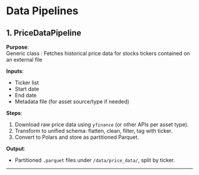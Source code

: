 # Data Pipelines

## 1. PriceDataPipeline

**Purpose**:  
Generic class : Fetches historical price data for stocks tickers contained on an external file

**Inputs**:
- Ticker list
- Start date
- End date
- Metadata file (for asset source/type if needed)

**Steps**:
1. Download raw price data using `yfinance` (or other APIs per asset type).
2. Transform to unified schema: flatten, clean, filter, tag with ticker.
3. Convert to Polars and store as partitioned Parquet.

**Output**:
- Partitioned `.parquet` files under `/data/price_data/`, split by ticker.

---

<!-- ## 2. DividendDataPipeline

**Purpose**:  
Fetch and store dividend events per asset.

**Inputs**:
- Ticker list
- Start/end date
- Metadata source (to identify dividend-capable assets)

**Steps**:
1. Download dividend data (likely from `yfinance`).
2. Clean and unify date/ticker columns.
3. Save as `.parquet`, potentially not partitioned.

**Output**:
- Single `.parquet` or partitioned by ticker under `/data/dividends/`.

---

## 3. Update Pipelines

**Purpose**:  
Append new data (daily) to existing files.

**Strategy**:
- Determine last date in saved Parquet file.
- Query only for the missing date range.
- Merge and overwrite with updated file. -->

